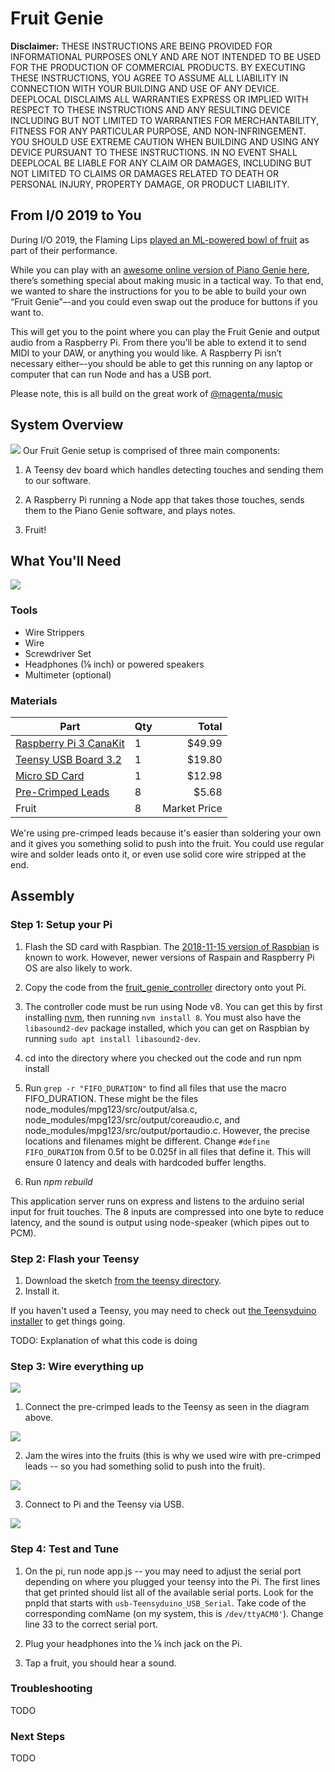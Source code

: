 # Fruit Genie

**Disclaimer:** THESE INSTRUCTIONS ARE BEING PROVIDED FOR INFORMATIONAL PURPOSES ONLY AND ARE NOT INTENDED TO BE USED FOR THE PRODUCTION OF COMMERCIAL PRODUCTS.  BY EXECUTING THESE INSTRUCTIONS, YOU AGREE TO ASSUME ALL LIABILITY IN CONNECTION WITH YOUR BUILDING AND USE OF ANY DEVICE. DEEPLOCAL DISCLAIMS ALL WARRANTIES EXPRESS OR IMPLIED WITH RESPECT TO THESE INSTRUCTIONS AND ANY RESULTING DEVICE INCLUDING BUT NOT LIMITED TO WARRANTIES FOR MERCHANTABILITY, FITNESS FOR ANY PARTICULAR PURPOSE, AND NON-INFRINGEMENT.  YOU SHOULD USE EXTREME CAUTION WHEN BUILDING AND USING ANY DEVICE PURSUANT TO THESE INSTRUCTIONS.  IN NO EVENT SHALL DEEPLOCAL BE LIABLE FOR ANY CLAIM OR DAMAGES, INCLUDING BUT NOT LIMITED TO CLAIMS OR DAMAGES RELATED TO DEATH OR PERSONAL INJURY, PROPERTY DAMAGE, OR PRODUCT LIABILITY.

## From I/0 2019 to You

During I/O 2019, the Flaming Lips [played an ML-powered bowl of fruit](https://www.stereogum.com/2043070/watch-the-flaming-lips-play-a-bowl-of-fruit-at-google-io/video/) as part of their performance. 

While you can play with an [awesome online version of Piano Genie here](https://piano-genie.glitch.me/), there’s something special about making music in a tactical way.  To that end, we wanted to share the instructions for you to be able to build your own “Fruit Genie”–-and you could even swap out the produce for buttons if you want to.  

This will get you to the point where you can play the Fruit Genie and output audio from a Raspberry Pi.  From there you’ll be able to extend it to send MIDI to your DAW, or anything you would like.  A Raspberry Pi isn’t necessary either–-you should be able to get this running on any laptop or computer that can run Node and has a USB port.

Please note, this is all build on the great work of [@magenta/music](https://github.com/tensorflow/magenta-js/tree/master/music) 


## System Overview
![](photos/overview.jpg)
Our Fruit Genie setup is comprised of three main components:  

 1. A Teensy dev board which handles detecting touches and sending them to our software.

 2. A Raspberry Pi running a Node app that takes those touches, sends them to the Piano Genie software, and plays notes.

 3. Fruit!



## What You'll Need
![](photos/001.jpg)

### Tools
* Wire Strippers
* Wire 
* Screwdriver Set
* Headphones (⅛ inch) or powered speakers
* Multimeter (optional)


### Materials
| Part                                                                            | Qty | Total   |
| --------------------------------------------------------------------------------|:----| -------:|
| [Raspberry Pi 3 CanaKit](https://www.amazon.com/gp/product/B01C6EQNNK/)         | 1   | $49.99  |
| [Teensy USB Board 3.2](https://www.pjrc.com/store/teensy32_pins.html)           | 1   | $19.80  |
| [Micro SD Card](https://www.amazon.com/SanDisk-Ultra-microSDXC-Memory-Adapter/dp/B073JWXGNT)                   | 1   | $12.98  |
| [Pre-Crimped Leads](https://www.mouser.com/ProductDetail/Molex/79758-2022?qs=sGAEpiMZZMuMqkmPr0y6CmkaoTeibZ5dTszAT81Nx06m9a2CxUeO3A%3D%3D)   | 8    | $5.68  |
| Fruit            | 8   | Market Price   |

We're using pre-crimped leads because it's easier than soldering your own and it gives you something solid to push into the fruit.  You could use regular wire and solder leads onto it, or even use solid core wire stripped at the end.

## Assembly

### Step 1: Setup your Pi
 1. Flash the SD card with Raspbian. The [2018-11-15 version of Raspbian](https://downloads.raspberrypi.org/raspbian/images/raspbian-2018-11-15/) is known to work. However, newer versions of Raspain and Raspberry Pi OS are also likely to work. 

 2. Copy the code from the [fruit_genie_controller](fruit_genie_controller) directory onto yout Pi.

 3. The controller code must be run using Node v8. You can get this by first installing [nvm](https://github.com/nvm-sh/nvm), then running `nvm install 8`. You must also have the `libasound2-dev` package installed, which you can get on Raspbian by running `sudo apt install libasound2-dev`.

 4. cd into the directory where you checked out the code and run npm install

 5. Run `grep -r "FIFO_DURATION"` to find all files that use the macro FIFO_DURATION. These might be the files node_modules/mpg123/src/output/alsa.c, node_modules/mpg123/src/output/coreaudio.c, and node_modules/mpg123/src/output/portaudio.c. However, the precise locations and filenames might be different. Change `#define FIFO_DURATION` from 0.5f to be 0.025f in all files that define it. This will ensure 0 latency and deals with hardcoded buffer lengths.

 6. Run _npm rebuild_

 This application server runs on express and listens to the arduino serial input for fruit touches. The 8 inputs are compressed into one byte to reduce latency, and the sound is output using node-speaker (which pipes out to PCM).

### Step 2: Flash your Teensy
1. Download the sketch [from the teensy directory](teensy).
2. Install it.

If you haven't used a Teensy, you may need to check out [the Teensyduino installer](https://www.pjrc.com/teensy/td_download.html) to get things going.

TODO: Explanation of what this code is doing


### Step 3: Wire everything up

![](photos/simple_schematic.png)

 1. Connect the pre-crimped leads to the Teensy as seen in the diagram above.

![](photos/002.jpg)

 2. Jam the wires into the fruits (this is why we used wire with pre-crimped leads -- so you had something solid to push into the fruit).

![](photos/003.jpg)

 3. Connect to Pi and the Teensy via USB.

![](photos/004.jpg)


### Step 4: Test and Tune
 1. On the pi, run node app.js -- you may need to adjust the serial port depending on where you plugged your teensy into the Pi. The first lines that get printed should list all of the available serial ports. Look for the pnpId that starts with `usb-Teensyduino_USB_Serial`. Take code of the corresponding comName (on my system, this is `/dev/ttyACM0'`). Change line 33 to the correct serial port.
 
 2. Plug your headphones into the ⅛ inch jack on the Pi.
 
 3. Tap a fruit, you should hear a sound.


### Troubleshooting
TODO


### Next Steps
TODO
